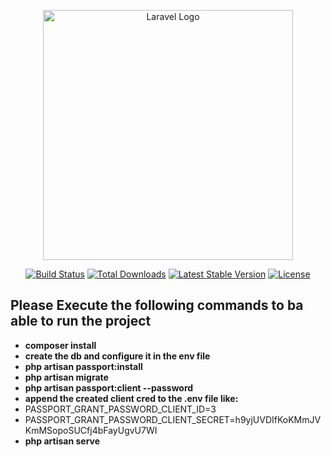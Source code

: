 <p align="center"><a href="https://laravel.com" target="_blank"><img src="https://raw.githubusercontent.com/laravel/art/master/logo-lockup/5%20SVG/2%20CMYK/1%20Full%20Color/laravel-logolockup-cmyk-red.svg" width="400" alt="Laravel Logo"></a></p>

<p align="center">
<a href="https://github.com/laravel/framework/actions"><img src="https://github.com/laravel/framework/workflows/tests/badge.svg" alt="Build Status"></a>
<a href="https://packagist.org/packages/laravel/framework"><img src="https://img.shields.io/packagist/dt/laravel/framework" alt="Total Downloads"></a>
<a href="https://packagist.org/packages/laravel/framework"><img src="https://img.shields.io/packagist/v/laravel/framework" alt="Latest Stable Version"></a>
<a href="https://packagist.org/packages/laravel/framework"><img src="https://img.shields.io/packagist/l/laravel/framework" alt="License"></a>
</p>


## Please Execute the following commands to ba able to run the project
- **composer install**
- **create the db and configure it in the env file**
- **php artisan passport:install**
- **php artisan migrate**
- **php artisan passport:client --password**
- **append the created client cred to the .env file like:**
- PASSPORT_GRANT_PASSWORD_CLIENT_ID=3
- PASSPORT_GRANT_PASSWORD_CLIENT_SECRET=h9yjUVDIfKoKMmJVKmMSopoSUCfj4bFayUgvU7WI
- **php artisan serve**
